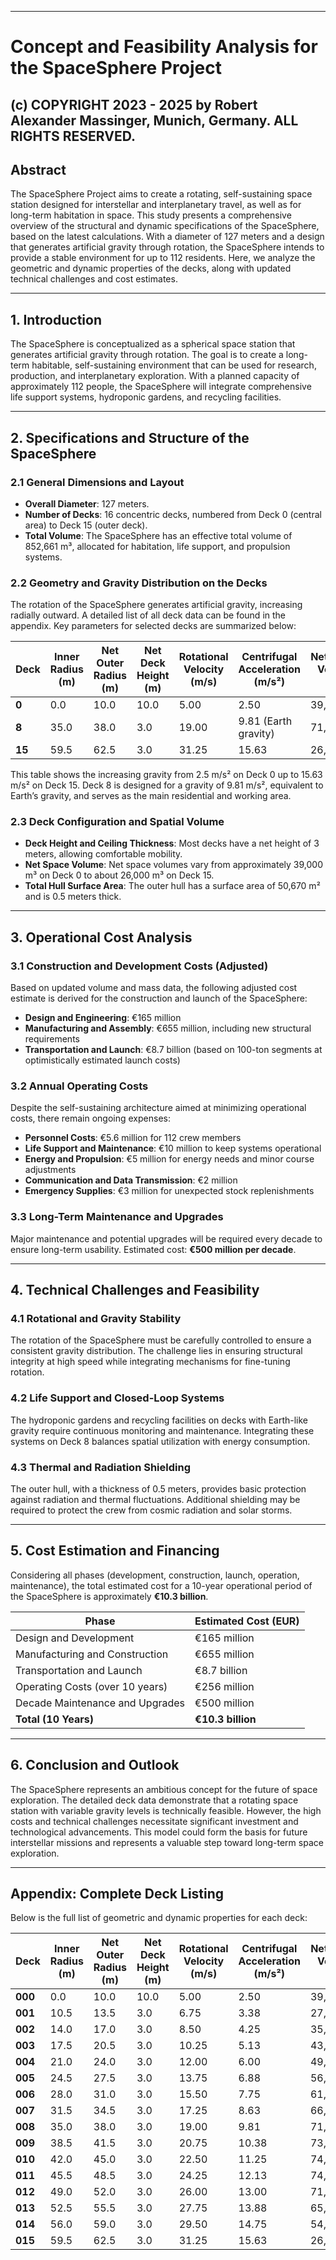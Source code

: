 
---

# **Concept and Feasibility Analysis for the SpaceSphere Project**

(c) COPYRIGHT 2023 - 2025 by Robert Alexander Massinger, Munich, Germany. ALL RIGHTS RESERVED.
---

## **Abstract**

The SpaceSphere Project aims to create a rotating, self-sustaining space station designed for interstellar and interplanetary travel, as well as for long-term habitation in space. This study presents a comprehensive overview of the structural and dynamic specifications of the SpaceSphere, based on the latest calculations. With a diameter of 127 meters and a design that generates artificial gravity through rotation, the SpaceSphere intends to provide a stable environment for up to 112 residents. Here, we analyze the geometric and dynamic properties of the decks, along with updated technical challenges and cost estimates.

---

## **1. Introduction**

The SpaceSphere is conceptualized as a spherical space station that generates artificial gravity through rotation. The goal is to create a long-term habitable, self-sustaining environment that can be used for research, production, and interplanetary exploration. With a planned capacity of approximately 112 people, the SpaceSphere will integrate comprehensive life support systems, hydroponic gardens, and recycling facilities.

---

## **2. Specifications and Structure of the SpaceSphere**

### **2.1 General Dimensions and Layout**

- **Overall Diameter**: 127 meters.
- **Number of Decks**: 16 concentric decks, numbered from Deck 0 (central area) to Deck 15 (outer deck).
- **Total Volume**: The SpaceSphere has an effective total volume of 852,661 m³, allocated for habitation, life support, and propulsion systems.

### **2.2 Geometry and Gravity Distribution on the Decks**

The rotation of the SpaceSphere generates artificial gravity, increasing radially outward. A detailed list of all deck data can be found in the appendix. Key parameters for selected decks are summarized below:

| Deck   | Inner Radius (m) | Net Outer Radius (m) | Net Deck Height (m) | Rotational Velocity (m/s) | Centrifugal Acceleration (m/s²) | Net Space Volume (m³) |
|--------|---------------------|----------------------|---------------------|----------------------------|---------------------------------|------------------------|
| **0**  | 0.0                | 10.0                 | 10.0                | 5.00                       | 2.50                             | 39,332.96              |
| **8**  | 35.0               | 38.0                 | 3.0                 | 19.00                      | 9.81 (Earth gravity)            | 71,605.67              |
| **15** | 59.5               | 62.5                 | 3.0                 | 31.25                      | 15.63                            | 26,328.88              |

This table shows the increasing gravity from 2.5 m/s² on Deck 0 up to 15.63 m/s² on Deck 15. Deck 8 is designed for a gravity of 9.81 m/s², equivalent to Earth’s gravity, and serves as the main residential and working area.

### **2.3 Deck Configuration and Spatial Volume**

- **Deck Height and Ceiling Thickness**: Most decks have a net height of 3 meters, allowing comfortable mobility.
- **Net Space Volume**: Net space volumes vary from approximately 39,000 m³ on Deck 0 to about 26,000 m³ on Deck 15.
- **Total Hull Surface Area**: The outer hull has a surface area of 50,670 m² and is 0.5 meters thick.

---

## **3. Operational Cost Analysis**

### **3.1 Construction and Development Costs (Adjusted)**

Based on updated volume and mass data, the following adjusted cost estimate is derived for the construction and launch of the SpaceSphere:

- **Design and Engineering**: €165 million
- **Manufacturing and Assembly**: €655 million, including new structural requirements
- **Transportation and Launch**: €8.7 billion (based on 100-ton segments at optimistically estimated launch costs)

### **3.2 Annual Operating Costs**

Despite the self-sustaining architecture aimed at minimizing operational costs, there remain ongoing expenses:

- **Personnel Costs**: €5.6 million for 112 crew members
- **Life Support and Maintenance**: €10 million to keep systems operational
- **Energy and Propulsion**: €5 million for energy needs and minor course adjustments
- **Communication and Data Transmission**: €2 million
- **Emergency Supplies**: €3 million for unexpected stock replenishments

### **3.3 Long-Term Maintenance and Upgrades**

Major maintenance and potential upgrades will be required every decade to ensure long-term usability. Estimated cost: **€500 million per decade**.

---

## **4. Technical Challenges and Feasibility**

### **4.1 Rotational and Gravity Stability**

The rotation of the SpaceSphere must be carefully controlled to ensure a consistent gravity distribution. The challenge lies in ensuring structural integrity at high speed while integrating mechanisms for fine-tuning rotation.

### **4.2 Life Support and Closed-Loop Systems**

The hydroponic gardens and recycling facilities on decks with Earth-like gravity require continuous monitoring and maintenance. Integrating these systems on Deck 8 balances spatial utilization with energy consumption.

### **4.3 Thermal and Radiation Shielding**

The outer hull, with a thickness of 0.5 meters, provides basic protection against radiation and thermal fluctuations. Additional shielding may be required to protect the crew from cosmic radiation and solar storms.

---

## **5. Cost Estimation and Financing**

Considering all phases (development, construction, launch, operation, maintenance), the total estimated cost for a 10-year operational period of the SpaceSphere is approximately **€10.3 billion**.

| **Phase**                         | **Estimated Cost (EUR)** |
|-----------------------------------|--------------------------|
| Design and Development            | €165 million             |
| Manufacturing and Construction    | €655 million             |
| Transportation and Launch         | €8.7 billion             |
| Operating Costs (over 10 years)   | €256 million             |
| Decade Maintenance and Upgrades   | €500 million             |
| **Total (10 Years)**              | **€10.3 billion**        |

---

## **6. Conclusion and Outlook**

The SpaceSphere represents an ambitious concept for the future of space exploration. The detailed deck data demonstrate that a rotating space station with variable gravity levels is technically feasible. However, the high costs and technical challenges necessitate significant investment and technological advancements. This model could form the basis for future interstellar missions and represents a valuable step toward long-term space exploration.

---

## **Appendix: Complete Deck Listing**

Below is the full list of geometric and dynamic properties for each deck:

| Deck   | Inner Radius (m) | Net Outer Radius (m) | Net Deck Height (m) | Rotational Velocity (m/s) | Centrifugal Acceleration (m/s²) | Net Space Volume (m³) |
|--------|---------------------|----------------------|---------------------|----------------------------|---------------------------------|------------------------|
| **000**  | 0.0                | 10.0                 | 10.0                | 5.00                       | 2.50                             | 39,332.96              |
| **001**  | 10.5               | 13.5                 | 3.0                 | 6.75                       | 3.38                             | 27,970.05              |
| **002**  | 14.0               | 17.0                 | 3.0                 | 8.50                       | 4.25                             | 35,669.84              |
| **003**  | 17.5               | 20.5                 | 3.0                 | 10.25                      | 5.13                             | 43,009.37              |
| **004**  | 21.0               | 24.0                 | 3.0                 | 12.00                      | 6.00                             | 49,894.60              |
| **005**  | 24.5               | 27.5                 | 3.0                 | 13.75                      | 6.88                             | 56,222.27              |
| **006**  | 28.0               | 31.0                 | 3.0                 | 15.50                      | 7.75                             | 61,876.47              |
| **007**  | 31.5               | 34.5                 | 3.0                 | 17.25                      | 8.63                             | 66,723.71              |
| **008**  | 35.0               | 38.0                 | 3.0                 | 19.00                      | 9.81                             | 71,605.67              |
| **009**  | 38.5               | 41.5                 | 3.0                 | 20.75                      | 10.38                            | 73,327.77              |
| **010** | 42.0               | 45.0                 | 3.0                 | 22.50                      | 11.25                            | 74,639.80              |
| **011** | 45.5               | 48.5                 | 3.0                 | 24.25                      | 12.13                            | 74,200.54              |
| **012** | 49.0               | 52.0                 | 3.0                 | 26.00                      | 13.00                            | 71,504.71              |
| **013** | 52.5               | 55.5                 | 3.0                 | 27.75                      | 13.88                            | 65,702.69              |
| **014** | 56.0               | 59.0                 | 3.0                 | 29.50                      | 14.75                            | 54,984.62              |
| **015** | 59.5               | 62.5                 | 3.0                 | 31.25                      | 15.63                            | 26,328.88              |
